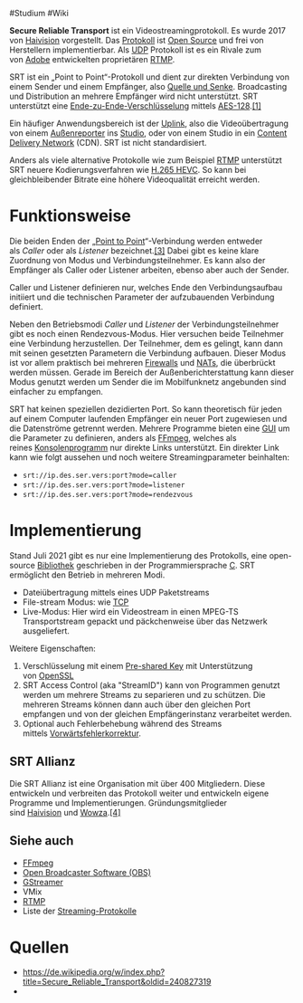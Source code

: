 #Studium #Wiki 

**Secure Reliable Transport** ist ein Videostreamingprotokoll. Es wurde 2017 von [Haivision](https://www.haivision.com) vorgestellt. Das [Protokoll](https://de.wikipedia.org/wiki/Protokollstapel "Protokollstapel") ist [Open Source](https://de.wikipedia.org/wiki/Open_Source "Open Source") und frei von Herstellern implementierbar. Als [UDP](https://de.wikipedia.org/wiki/User_Datagram_Protocol) Protokoll ist es ein Rivale zum von [Adobe](https://de.wikipedia.org/wiki/Adobe_Inc. "Adobe Inc.") entwickelten proprietären [RTMP](https://de.wikipedia.org/wiki/Real_Time_Messaging_Protocol "Real Time Messaging Protocol").

SRT ist ein „Point to Point“-Protokoll und dient zur direkten Verbindung von einem Sender und einem Empfänger, also [Quelle und Senke](https://de.wikipedia.org/wiki/Quelle_und_Senke "Quelle und Senke"). Broadcasting und Distribution an mehrere Empfänger wird nicht unterstützt. SRT unterstützt eine [Ende-zu-Ende-Verschlüsselung](https://de.wikipedia.org/wiki/Ende-zu-Ende-Verschl%C3%BCsselung "Ende-zu-Ende-Verschlüsselung") mittels [AES-128](https://de.wikipedia.org/wiki/Advanced_Encryption_Standard "Advanced Encryption Standard").[[1]](https://de.wikipedia.org/wiki/Secure_Reliable_Transport#cite_note-1)

Ein häufiger Anwendungsbereich ist der [Uplink](https://de.wikipedia.org/wiki/Uplink "Uplink"), also die Videoübertragung von einem [Außenreporter](https://de.wikipedia.org/wiki/Reporter "Reporter") ins [Studio](https://de.wikipedia.org/wiki/Fernsehstudio "Fernsehstudio"), oder von einem Studio in ein [Content Delivery Network](https://de.wikipedia.org/wiki/Content_Delivery_Network "Content Delivery Network") (CDN). SRT ist nicht standardisiert.

Anders als viele alternative Protokolle wie zum Beispiel [RTMP](https://de.wikipedia.org/wiki/Real_Time_Messaging_Protocol "Real Time Messaging Protocol") unterstützt SRT neuere Kodierungsverfahren wie [H.265 HEVC](https://de.wikipedia.org/wiki/H.265 "H.265"). So kann bei gleichbleibender Bitrate eine höhere Videoqualität erreicht werden.

# Funktionsweise
Die beiden Enden der „[Point to Point](https://de.wikipedia.org/wiki/Point_to_Point "Point to Point")“-Verbindung werden entweder als _Caller_ oder als _Listener_ bezeichnet.[[3]](https://de.wikipedia.org/wiki/Secure_Reliable_Transport#cite_note-3) Dabei gibt es keine klare Zuordnung von Modus und Verbindungsteilnehmer. Es kann also der Empfänger als Caller oder Listener arbeiten, ebenso aber auch der Sender.

Caller und Listener definieren nur, welches Ende den Verbindungsaufbau initiiert und die technischen Parameter der aufzubauenden Verbindung definiert.

Neben den Betriebsmodi _Caller_ und _Listener_ der Verbindungsteilnehmer gibt es noch einen Rendezvous-Modus. Hier versuchen beide Teilnehmer eine Verbindung herzustellen. Der Teilnehmer, dem es gelingt, kann dann mit seinen gesetzten Parametern die Verbindung aufbauen. Dieser Modus ist vor allem praktisch bei mehreren [Firewalls](https://de.wikipedia.org/wiki/Firewall "Firewall") und [NATs](https://de.wikipedia.org/wiki/Network_Address_Translation "Network Address Translation"), die überbrückt werden müssen. Gerade im Bereich der Außenberichterstattung kann dieser Modus genutzt werden um Sender die im Mobilfunknetz angebunden sind einfacher zu empfangen.

SRT hat keinen speziellen dezidierten Port. So kann theoretisch für jeden auf einem Computer laufenden Empfänger ein neuer Port zugewiesen und die Datenströme getrennt werden. Mehrere Programme bieten eine [GUI](https://de.wikipedia.org/wiki/GUI "GUI") um die Parameter zu definieren, anders als [FFmpeg](https://de.wikipedia.org/wiki/FFmpeg "FFmpeg"), welches als reines [Konsolenprogramm](https://de.wikipedia.org/wiki/Kommandozeile "Kommandozeile") nur direkte Links unterstützt. Ein direkter Link kann wie folgt aussehen und noch weitere Streamingparameter beinhalten:

- `srt://ip.des.ser.vers:port?mode=caller`
- `srt://ip.des.ser.vers:port?mode=listener`
- `srt://ip.des.ser.vers:port?mode=rendezvous`
# Implementierung
Stand Juli 2021 gibt es nur eine Implementierung des Protokolls, eine open-source [Bibliothek](https://de.wikipedia.org/wiki/Bibliothek_(Programmierung) "Bibliothek (Programmierung)") geschrieben in der Programmiersprache [C](https://de.wikipedia.org/wiki/C_(Programmiersprache) "C (Programmiersprache)"). SRT ermöglicht den Betrieb in mehreren Modi.

- Dateiübertragung mittels eines UDP Paketstreams
- File-stream Modus: wie [TCP](https://de.wikipedia.org/wiki/Transmission_Control_Protocol "Transmission Control Protocol")
- Live-Modus: Hier wird ein Videostream in einen MPEG-TS Transportstream gepackt und päckchenweise über das Netzwerk ausgeliefert.

Weitere Eigenschaften:

1. Verschlüsselung mit einem [Pre-shared Key](https://de.wikipedia.org/wiki/Pre-shared_key "Pre-shared key") mit Unterstützung von [OpenSSL](https://de.wikipedia.org/wiki/OpenSSL "OpenSSL")
2. SRT Access Control (aka "StreamID") kann von Programmen genutzt werden um mehrere Streams zu separieren und zu schützen. Die mehreren Streams können dann auch über den gleichen Port empfangen und von der gleichen Empfängerinstanz verarbeitet werden.
3. Optional auch Fehlerbehebung während des Streams mittels [Vorwärtsfehlerkorrektur](https://de.wikipedia.org/wiki/Vorw%C3%A4rtsfehlerkorrektur "Vorwärtsfehlerkorrektur").

## SRT Allianz
Die SRT Allianz ist eine Organisation mit über 400 Mitgliedern. Diese entwickeln und verbreiten das Protokoll weiter und entwickeln eigene Programme und Implementierungen. Gründungsmitglieder sind [Haivision](https://de.wikipedia.org/w/index.php?title=Haivision&action=edit&redlink=1 "Haivision (Seite nicht vorhanden)") und [Wowza](https://de.wikipedia.org/w/index.php?title=Wowza&action=edit&redlink=1 "Wowza (Seite nicht vorhanden)").[[4]](https://de.wikipedia.org/wiki/Secure_Reliable_Transport#cite_note-4)

## Siehe auch

- [FFmpeg](https://de.wikipedia.org/wiki/FFmpeg "FFmpeg")
- [Open Broadcaster Software (OBS)](https://de.wikipedia.org/wiki/Open_Broadcaster_Software "Open Broadcaster Software")
- [GStreamer](https://de.wikipedia.org/wiki/GStreamer "GStreamer")
- VMix
- [RTMP](https://de.wikipedia.org/wiki/Real_Time_Messaging_Protocol "Real Time Messaging Protocol")
- Liste der [Streaming-Protokolle](https://de.wikipedia.org/wiki/Streaming-Protokoll "Streaming-Protokoll")

# Quellen
- https://de.wikipedia.org/w/index.php?title=Secure_Reliable_Transport&oldid=240827319
- 